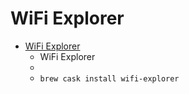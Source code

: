 # WiFi Explorer
- [WiFi Explorer](https://www.intuitibits.com/products/wifi-explorer/)
  -  WiFi Explorer
  - 
  - `brew cask install wifi-explorer`
